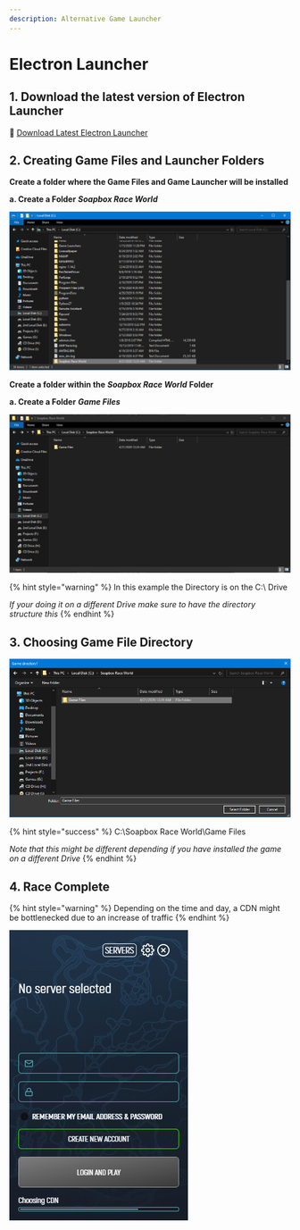 ```yaml
---
description: Alternative Game Launcher
---
```


# Electron Launcher

## 1. Download the latest version of Electron Launcher <a id="1-download-the-latest-version-of-windowsgsm"></a>

💾 [Download Latest Electron Launcher](https://launcher.sparkserver.eu/)

## **2. Creating Game Files and Launcher Folders**

**Create a folder where the Game Files and Game Launcher will be installed**

**a. Create a Folder** _**Soapbox Race World**_

![](../../.gitbook/assets/sbrw-create-a-parent-folder.PNG)

**Create a folder within the** _**Soapbox Race World**_ **Folder**

**a. Create a Folder** _**Game Files**_

![](../../.gitbook/assets/sbrw-create-a-parent-folder-required-folders-electron.PNG)

{% hint style="warning" %}
In this example the Directory is on the C:\ Drive

_If your doing it on a different Drive make sure to have the directory structure this_
{% endhint %}

## **3. Choosing Game File Directory**

![](../../.gitbook/assets/sbrw-choose-a-directory-electron.PNG)

{% hint style="success" %}
C:\Soapbox Race World\Game Files

_Note that this might be different depending if you have installed the game on a different Drive_
{% endhint %}

## **4. Race Complete**

{% hint style="warning" %}
Depending on the time and day, a CDN might be bottlenecked due to an increase of traffic
{% endhint %}

![](../../.gitbook/assets/sbrw-installation-complete-electron.PNG)

